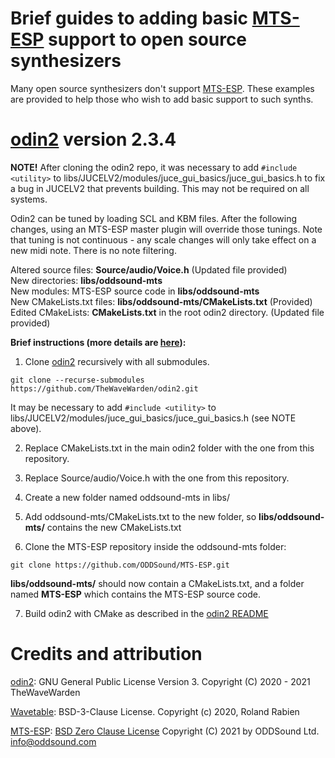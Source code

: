 # Brief guides to adding basic [MTS-ESP](https://github.com/ODDSound/MTS-ESP) support to open source synthesizers

Many open source synthesizers don't support [MTS-ESP](https://github.com/ODDSound/MTS-ESP). These examples are provided to help those who wish to add basic support to such synths.

# [odin2](https://github.com/TheWaveWarden/odin2) version 2.3.4

**NOTE!** After cloning the odin2 repo, it was necessary to add ```#include <utility>``` to libs/JUCELV2/modules/juce_gui_basics/juce_gui_basics.h to fix a bug in JUCELV2 that prevents building. This may not be required on all systems.

Odin2 can be tuned by loading SCL and KBM files. After the following changes, using an MTS-ESP master plugin will override those tunings.  Note that tuning is not continuous - any scale changes will only take effect on a new midi note. There is no note filtering.

Altered source files: **Source/audio/Voice.h**  (Updated file provided)<br>
New directories: **libs/oddsound-mts**<br>
New modules: MTS-ESP source code in **libs/oddsound-mts**<br>
New CMakeLists.txt files: **libs/oddsound-mts/CMakeLists.txt**  (Provided)<br>
Edited CMakeLists: **CMakeLists.txt** in the root odin2 directory.  (Updated file provided)

**Brief instructions (more details are [here](ODIN2.md)):**

1. Clone [odin2](https://github.com/TheWaveWarden/odin2) recursively with all submodules.
```
git clone --recurse-submodules https://github.com/TheWaveWarden/odin2.git
```
It may be necessary to add ```#include <utility>``` to libs/JUCELV2/modules/juce_gui_basics/juce_gui_basics.h   (see NOTE above).

2. Replace CMakeLists.txt in the main odin2 folder with the one from this repository.

3. Replace Source/audio/Voice.h with the one from this repository.

4. Create a new folder named oddsound-mts in libs/

5. Add oddsound-mts/CMakeLists.txt to the new folder, so **libs/oddsound-mts/** contains the new CMakeLists.txt

6. Clone the MTS-ESP repository inside the oddsound-mts folder:
```
git clone https://github.com/ODDSound/MTS-ESP.git
```
**libs/oddsound-mts/** should now contain a CMakeLists.txt, and a folder named **MTS-ESP** which contains the MTS-ESP source code.

7. Build odin2 with CMake as described in the [odin2 README](https://github.com/TheWaveWarden/odin2)

# Credits and attribution
[odin2](https://github.com/TheWaveWarden/odin2): GNU General Public License Version 3. Copyright (C) 2020 - 2021 TheWaveWarden

[Wavetable](https://github.com/FigBug/Wavetable): BSD-3-Clause License. Copyright (c) 2020, Roland Rabien

[MTS-ESP](https://github.com/ODDSound/MTS-ESP): [BSD Zero Clause License](https://github.com/ODDSound/MTS-ESP/blob/main/LICENSE) Copyright (C) 2021 by ODDSound Ltd. info@oddsound.com


